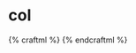 # col

{% craftml %}
<craft>
    <col>
        <cube></cube>
        <cube></cube>
        <cube></cube>
        <cube></cube>
        <cube></cube>
    </col>
</craft>
{% endcraftml %}

